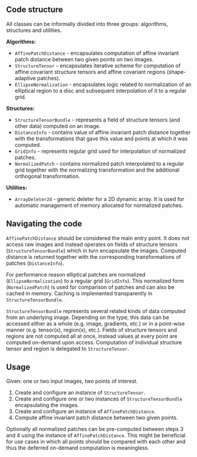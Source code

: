 Code structure
--------------

All classes can be informally divided into three groups: algorithms, structures and utilities.

**Algorithms:**

* `AffinePatchDistance` - encapsulates computation of affine invariant patch distance 
between two given points on two images.
* `StructureTensor` - encapsulates iterative scheme for computation of affine covariant 
structure tensors and affine covariant regions (shape-adaptive patches).
* `EllipseNormalization` - encapsulates logic related to normalization of an elliptical
region to a disc and subsequent interpolation of it to a regular grid.

**Structures:**

* `StructureTensorBundle` - represents a field of structure tensors (and other data) computed on an image.
* `DistanceInfo` - contains value of affine invariant patch distance together with
the transformations that gave this value and points at which it was computed.
* `GridInfo` - represents regular grid used for interpolation of normalized patches.
* `NormalizedPatch` - contains normalized patch interpolated to a regular grid together with
the normalizing transformation and the additional orthogonal transformation.

**Utilities:**

* `ArrayDeleter2d` - generic deleter for a 2D dynamic array. It is used for automatic management 
of memory allocated for normalized patches.

Navigating the code
-------------------

`AffinePatchDistance` should be considered the main entry point. It does not access raw images and 
instead operates on fields of structure tensors (`StructureTensorBundle`) which in turn encapsulate
the images. Computed distance is returned together with the corresponding transformations of patches
(`DistanceInfo`).

For performance reason elliptical patches are normalized (`EllipseNormalization`) to a regular grid 
(`GridInfo`). This normalized form (`NormalizedPatch`) is used for comparison of patches and
can also be cached in memory. Caching is implemented transparently in `StructureTensorBundle`.

`StructureTensorBundle` represents several related kinds of data computed from an underlying image.
Depending on the type, this data can be accessed either as a whole (e.g. image, gradients, etc.) 
or in a point-wise manner (e.g. tensor(x), region(x), etc.). Fields of structure tensors and regions 
are not computed all at once, instead values at every point are computed on-demand upon access. 
Computation of individual structure tensor and region is delegated to `StructureTensor`.

Usage
-----

Given: one or two input images, two points of interest.

1. Create and configure an instance of `StructureTensor`.
2. Create and configure one or two instances of `StructureTensorBundle` encapsulating the images.
3. Create and configure an instance of `AffinePatchDistance`.
4. Compute affine invariant patch distance between two given points.

Optionally all normalized patches can be pre-computed between steps 3 and 4 using the instance 
of `AffinePatchDistance`. This might be beneficial for use cases in which all points should be 
compared with each other and thus the deferred on-demand computation is meaningless.